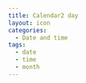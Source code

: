 ```yaml
---
title: Calendar2 day
layout: icon
categories:
  - Date and time
tags:
  - date
  - time
  - month
---
```


